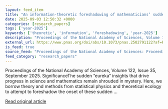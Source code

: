 ```yaml
---
layout: feed_item
title: "An information-theoretic foreshadowing of mathematicians’ sudden insights"
date: 2025-09-03 12:50:32 +0000
categories: [research_papers]
tags: ['year-2025']
keywords: ['theoretic', 'information', 'foreshadowing', 'year-2025']
description: "Proceedings of the National Academy of Sciences, Volume 122, Issue 35, September 2025"
external_url: https://www.pnas.org/doi/abs/10.1073/pnas.2502791122?af=R
is_feed: true
source_feed: "Proceedings of the National Academy of Sciences: Proceedings of the National Academy of Sciences: Table of Contents"
feed_category: "research_papers"
---
```


Proceedings of the National Academy of Sciences, Volume 122, Issue 35, September 2025. SignificanceThe sudden “eureka” insights that drive progress in science and mathematics remain shrouded in mystery. Here, we borrow theory and methods from statistical physics and theoretical ecology to attempt to foreshadow the onset of these sudden ...

[Read original article](https://www.pnas.org/doi/abs/10.1073/pnas.2502791122?af=R)
